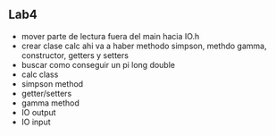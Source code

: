## Lab4
- mover parte de lectura fuera del main hacia IO.h
- crear clase calc ahi va a haber methodo simpson, methdo gamma, constructor, getters y setters
- buscar como conseguir un pi long double
- calc class
- simpson method
- getter/setters
- gamma method
- IO output
- IO input